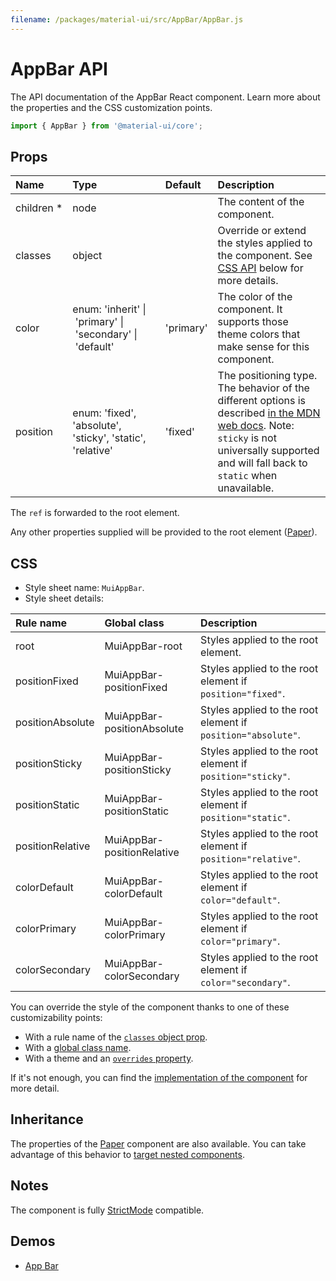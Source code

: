 ```yaml
---
filename: /packages/material-ui/src/AppBar/AppBar.js
---
```


<!--- This documentation is automatically generated, do not try to edit it. -->

# AppBar API

<p class="description">The API documentation of the AppBar React component. Learn more about the properties and the CSS customization points.</p>

```js
import { AppBar } from '@material-ui/core';
```



## Props

| Name | Type | Default | Description |
|:-----|:-----|:--------|:------------|
| <span class="prop-name required">children&nbsp;*</span> | <span class="prop-type">node</span> |  | The content of the component. |
| <span class="prop-name">classes</span> | <span class="prop-type">object</span> |  | Override or extend the styles applied to the component. See [CSS API](#css) below for more details. |
| <span class="prop-name">color</span> | <span class="prop-type">enum:&nbsp;'inherit'&nbsp;&#124;<br>&nbsp;'primary'&nbsp;&#124;<br>&nbsp;'secondary'&nbsp;&#124;<br>&nbsp;'default'<br></span> | <span class="prop-default">'primary'</span> | The color of the component. It supports those theme colors that make sense for this component. |
| <span class="prop-name">position</span> | <span class="prop-type">enum:&nbsp;'fixed', 'absolute', 'sticky', 'static', 'relative'<br></span> | <span class="prop-default">'fixed'</span> | The positioning type. The behavior of the different options is described [in the MDN web docs](https://developer.mozilla.org/en-US/docs/Learn/CSS/CSS_layout/Positioning). Note: `sticky` is not universally supported and will fall back to `static` when unavailable. |

The `ref` is forwarded to the root element.

Any other properties supplied will be provided to the root element ([Paper](/api/paper/)).

## CSS

- Style sheet name: `MuiAppBar`.
- Style sheet details:

| Rule name | Global class | Description |
|:-----|:-------------|:------------|
| <span class="prop-name">root</span> | <span class="prop-name">MuiAppBar-root</span> | Styles applied to the root element.
| <span class="prop-name">positionFixed</span> | <span class="prop-name">MuiAppBar-positionFixed</span> | Styles applied to the root element if `position="fixed"`.
| <span class="prop-name">positionAbsolute</span> | <span class="prop-name">MuiAppBar-positionAbsolute</span> | Styles applied to the root element if `position="absolute"`.
| <span class="prop-name">positionSticky</span> | <span class="prop-name">MuiAppBar-positionSticky</span> | Styles applied to the root element if `position="sticky"`.
| <span class="prop-name">positionStatic</span> | <span class="prop-name">MuiAppBar-positionStatic</span> | Styles applied to the root element if `position="static"`.
| <span class="prop-name">positionRelative</span> | <span class="prop-name">MuiAppBar-positionRelative</span> | Styles applied to the root element if `position="relative"`.
| <span class="prop-name">colorDefault</span> | <span class="prop-name">MuiAppBar-colorDefault</span> | Styles applied to the root element if `color="default"`.
| <span class="prop-name">colorPrimary</span> | <span class="prop-name">MuiAppBar-colorPrimary</span> | Styles applied to the root element if `color="primary"`.
| <span class="prop-name">colorSecondary</span> | <span class="prop-name">MuiAppBar-colorSecondary</span> | Styles applied to the root element if `color="secondary"`.

You can override the style of the component thanks to one of these customizability points:

- With a rule name of the [`classes` object prop](/customization/components/#overriding-styles-with-classes).
- With a [global class name](/customization/components/#overriding-styles-with-global-class-names).
- With a theme and an [`overrides` property](/customization/globals/#css).

If it's not enough, you can find the [implementation of the component](https://github.com/mui-org/material-ui/blob/master/packages/material-ui/src/AppBar/AppBar.js) for more detail.

## Inheritance

The properties of the [Paper](/api/paper/) component are also available.
You can take advantage of this behavior to [target nested components](/guides/api/#spread).

## Notes

The component is fully [StrictMode](https://reactjs.org/docs/strict-mode.html) compatible.

## Demos

- [App Bar](/components/app-bar/)

